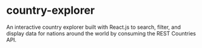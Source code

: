 # country-explorer
An interactive country explorer built with React.js to search, filter, and display data for nations around the world by consuming the REST Countries API.
